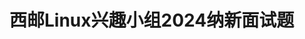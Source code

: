 <script setup>
import CountDown from '/.vitepress/components/CountDown.vue'
</script>

# 西邮Linux兴趣小组2024纳新面试题

<CountDown event="题目发布" targetTime="2024-10-09 19:30:00" endMessage="题目已发布，请刷新页面" />
